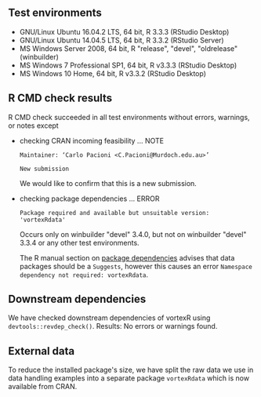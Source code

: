 ## Test environments

* GNU/Linux Ubuntu 16.04.2 LTS, 64 bit, R 3.3.3 (RStudio Desktop)
* GNU/Linux Ubuntu 14.04.5 LTS, 64 bit, R 3.3.2 (RStudio Server)
* MS Windows Server 2008, 64 bit, R "release", "devel", "oldrelease" (winbuilder)
* MS Windows 7 Professional SP1, 64 bit, R v3.3.3 (RStudio Desktop)
* MS Windows 10 Home, 64 bit, R v3.3.2 (RStudio Desktop)

## R CMD check results
R CMD check succeeded in all test environments without errors, warnings, or notes
except 

* checking CRAN incoming feasibility ... NOTE
    ```
    Maintainer: ‘Carlo Pacioni <C.Pacioni@Murdoch.edu.au>’

    New submission
    ```
    
    We would like to confirm that this is a new submission.
  
* checking package dependencies ... ERROR
    ```
    Package required and available but unsuitable version: 'vortexRdata'
    ```
    
    Occurs only on winbuilder "devel" 3.4.0, but not on winbuilder "devel" 3.3.4 
    or any other test environments.
    
    The R manual section on [package dependencies](
    https://cran.r-project.org/doc/manuals/r-release/R-exts.html#Package-Dependencies)
    advises that data packages should be a `Suggests`, however this causes an error
    `Namespace dependency not required: vortexRdata`.

## Downstream dependencies
We have checked downstream dependencies of vortexR using `devtools::revdep_check()`.
Results: No errors or warnings found.

## External data
To reduce the installed package's size, we have split the raw data we use in
data handling examples into a separate package `vortexRdata` which is now available from CRAN.
